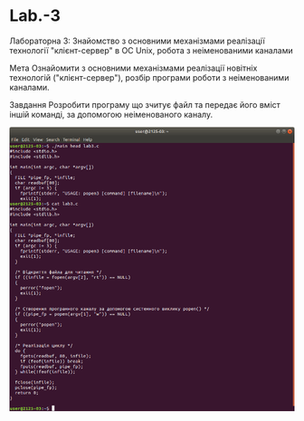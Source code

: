 # Lab.-3
Лабораторна 3: Знайомство з основними механізмами реалізації технології "клієнт-сервер" в ОС Unix, робота з неіменованими каналами

Мета
Ознайомити з основними механізмами реалізації новітніх технологій ("клієнт-сервер"), розбір програми роботи з неіменованими каналами.

Завдання
Розробити програму що зчитує файл та передає його вміст іншій команді, за допомогою неіменованого каналу.

![terminal1](Screenshot%20from%202018-03-26%2015-14-17.png)
